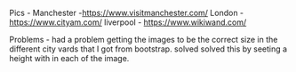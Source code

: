 Pics - Manchester -https://www.visitmanchester.com/
       London - https://www.cityam.com/
       liverpool - https://www.wikiwand.com/


Problems - had a problem getting the images to be the correct size in the different city vards that I got from bootstrap. solved 
solved this by seeting a height with in each of the image.